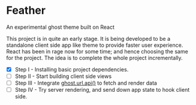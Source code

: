 # Feather
An experimental ghost theme built on React

This project is in quite an early stage. It is being developed to be a standalone client side app like theme to provide
faster user experience. React has been in rage now for some time; and hence choosing the same for the project. The idea
is to complete the whole project incrementally.  
- [x] Step I - Installing basic project dependencies.
- [ ] Step II - Start building client side views
- [ ] Step III - Integrate [ghost.url.api()](https://themes.ghost.org/docs/ghost-url-api) to fetch and render data
- [ ] Step IV - Try server rendering, and send down app state to hook client side.
